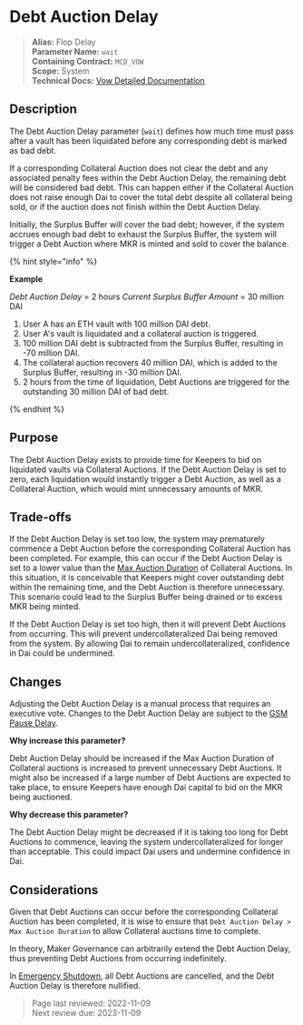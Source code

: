 # Debt Auction Delay

>**Alias:** Flop Delay  
>**Parameter Name:** `wait`  
>**Containing Contract:** `MCD_VOW`  
>**Scope:** System  
>**Technical Docs:** [Vow Detailed Documentation](https://docs.makerdao.com/smart-contract-modules/system-stabilizer-module/vow-detailed-documentation)  

## Description

The Debt Auction Delay parameter (`wait`) defines how much time must pass after a vault has been liquidated before any corresponding debt is marked as bad debt.

If a corresponding Collateral Auction does not clear the debt and any associated penalty fees within the Debt Auction Delay, the remaining debt will be considered bad debt. This can happen either if the Collateral Auction does not raise enough Dai to cover the total debt despite all collateral being sold, or if the auction does not finish within the Debt Auction Delay. 

Initially, the Surplus Buffer will cover the bad debt; however, if the system accrues enough bad debt to exhaust the Surplus Buffer, the system will trigger a Debt Auction where MKR is minted and sold to cover the balance.

{% hint style="info" %} 

**Example**

_Debt Auction Delay_ = 2 hours
_Current Surplus Buffer Amount_ = 30 million DAI

1. User A has an ETH vault with 100 million DAI debt.
2. User A's vault is liquidated and a collateral auction is triggered.
3. 100 million DAI debt is subtracted from the Surplus Buffer, resulting in -70 million DAI.
3. The collateral auction recovers 40 million DAI, which is added to the Surplus Buffer, resulting in -30 million DAI.
5. 2 hours from the time of liquidation, Debt Auctions are triggered for the outstanding 30 million DAI of bad debt.

{% endhint %}

## Purpose

The Debt Auction Delay exists to provide time for Keepers to bid on liquidated vaults via Collateral Auctions. If the Debt Auction Delay is set to zero, each liquidation would instantly trigger a Debt Auction, as well as a Collateral Auction, which would mint unnecessary amounts of MKR.

## Trade-offs

If the Debt Auction Delay is set too low, the system may prematurely commence a Debt Auction before the corresponding Collateral Auction has been completed. For example, this can occur if the Debt Auction Delay is set to a lower value than the [Max Auction Duration](../collateral-auction/param-max-auction-duration.md) of Collateral Auctions. In this situation, it is conceivable that Keepers might cover outstanding debt within the remaining time, and the Debt Auction is therefore unnecessary. This scenario could lead to the Surplus Buffer being drained or to excess MKR being minted.

If the Debt Auction Delay is set too high, then it will prevent Debt Auctions from occurring. This will prevent undercollateralized Dai being removed from the system. By allowing Dai to remain undercollateralized, confidence in Dai could be undermined.

## Changes

Adjusting the Debt Auction Delay is a manual process that requires an executive vote. Changes to the Debt Auction Delay are subject to the [GSM Pause Delay](../core/param-gsm-pause-delay.md).

**Why increase this parameter?**

Debt Auction Delay should be increased if the Max Auction Duration of Collateral auctions is increased to prevent unnecessary Debt Auctions. It might also be increased if a large number of Debt Auctions are expected to take place, to ensure Keepers have enough Dai capital to bid on the MKR being auctioned.

**Why decrease this parameter?**

The Debt Auction Delay might be decreased if it is taking too long for Debt Auctions to commence, leaving the system undercollateralized for longer than acceptable. This could impact Dai users and undermine confidence in Dai.

## Considerations

Given that Debt Auctions can occur before the corresponding Collateral Auction has been completed, it is wise to ensure that `Debt Auction Delay > Max Auction Duration` to allow Collateral auctions time to complete.

In theory, Maker Governance can arbitrarily extend the Debt Auction Delay, thus preventing Debt Auctions from occurring indefinitely.

In [Emergency Shutdown](https://docs.makerdao.com/smart-contract-modules/shutdown), all Debt Auctions are cancelled, and the Debt Auction Delay is therefore nullified.

>Page last reviewed: 2022-11-09  
>Next review due: 2023-11-09  



